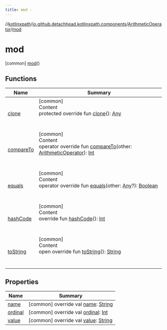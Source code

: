 ```yaml
---
title: mod -
---
```

//[kotlinxpath](../../../index.md)/[io.github.detachhead.kotlinxpath.components](../../index.md)/[ArithmeticOperator](../index.md)/[mod](index.md)



# mod  
 [common] [mod](index.md)()  
  
   


## Functions  
  
|  Name|  Summary| 
|---|---|
| [clone](../../-axis/following-sibling/index.md#kotlin/Enum/clone/#/PointingToDeclaration/)| [common]  <br>Content  <br>protected override fun [clone](../../-axis/following-sibling/index.md#kotlin/Enum/clone/#/PointingToDeclaration/)(): [Any](https://kotlinlang.org/api/latest/jvm/stdlib/kotlin/-any/index.html)  <br><br><br>
| [compareTo](../times/index.md#kotlin/Enum/compareTo/#io.github.detachhead.kotlinxpath.components.ArithmeticOperator/PointingToDeclaration/)| [common]  <br>Content  <br>operator override fun [compareTo](../times/index.md#kotlin/Enum/compareTo/#io.github.detachhead.kotlinxpath.components.ArithmeticOperator/PointingToDeclaration/)(other: [ArithmeticOperator](../index.md)): [Int](https://kotlinlang.org/api/latest/jvm/stdlib/kotlin/-int/index.html)  <br><br><br>
| [equals](../../-axis/following-sibling/index.md#kotlin/Enum/equals/#kotlin.Any?/PointingToDeclaration/)| [common]  <br>Content  <br>operator override fun [equals](../../-axis/following-sibling/index.md#kotlin/Enum/equals/#kotlin.Any?/PointingToDeclaration/)(other: [Any](https://kotlinlang.org/api/latest/jvm/stdlib/kotlin/-any/index.html)?): [Boolean](https://kotlinlang.org/api/latest/jvm/stdlib/kotlin/-boolean/index.html)  <br><br><br>
| [hashCode](../../-axis/following-sibling/index.md#kotlin/Enum/hashCode/#/PointingToDeclaration/)| [common]  <br>Content  <br>override fun [hashCode](../../-axis/following-sibling/index.md#kotlin/Enum/hashCode/#/PointingToDeclaration/)(): [Int](https://kotlinlang.org/api/latest/jvm/stdlib/kotlin/-int/index.html)  <br><br><br>
| [toString](../../-axis/following-sibling/index.md#kotlin/Enum/toString/#/PointingToDeclaration/)| [common]  <br>Content  <br>open override fun [toString](../../-axis/following-sibling/index.md#kotlin/Enum/toString/#/PointingToDeclaration/)(): [String](https://kotlinlang.org/api/latest/jvm/stdlib/kotlin/-string/index.html)  <br><br><br>


## Properties  
  
|  Name|  Summary| 
|---|---|
| [name](index.md#io.github.detachhead.kotlinxpath.components/ArithmeticOperator.mod/name/#/PointingToDeclaration/)|  [common] override val [name](index.md#io.github.detachhead.kotlinxpath.components/ArithmeticOperator.mod/name/#/PointingToDeclaration/): [String](https://kotlinlang.org/api/latest/jvm/stdlib/kotlin/-string/index.html)   <br>
| [ordinal](index.md#io.github.detachhead.kotlinxpath.components/ArithmeticOperator.mod/ordinal/#/PointingToDeclaration/)|  [common] override val [ordinal](index.md#io.github.detachhead.kotlinxpath.components/ArithmeticOperator.mod/ordinal/#/PointingToDeclaration/): [Int](https://kotlinlang.org/api/latest/jvm/stdlib/kotlin/-int/index.html)   <br>
| [value](index.md#io.github.detachhead.kotlinxpath.components/ArithmeticOperator.mod/value/#/PointingToDeclaration/)|  [common] override val [value](index.md#io.github.detachhead.kotlinxpath.components/ArithmeticOperator.mod/value/#/PointingToDeclaration/): [String](https://kotlinlang.org/api/latest/jvm/stdlib/kotlin/-string/index.html)   <br>

